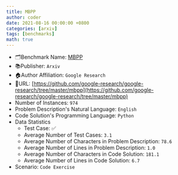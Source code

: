 ```yaml
---
title: MBPP
author: coder
date: 2021-08-16 00:00:00 +0800
categories: [arxiv]
tags: [benchmarks]
math: true
---
```


- 🗂️Benchmark Name: [MBPP](https://arxiv.org/pdf/2108.07732.pdf)
- 📚Publisher: `Arxiv`
- 🏠Author Affiliation: `Google Research`
- 🔗URL: [https://github.com/google-research/google-research/tree/master/mbpp](https://github.com/google-research/google-research/tree/master/mbpp)
- Number of Instances: `974`
- Problem Description's Natural Language: `English`
- Code Solution's Programming Language: `Python`
- Data Statistics
  + Test Case: ✅
  + Average Number of Test Cases: `3.1`
  + Average Number of Characters in Problem Description: `78.6`
  + Average Number of Lines in Problem Description: `1.0`
  + Average Number of Characters in Code Solution: `181.1`
  + Average Number of Lines in Code Solution: `6.7`
- Scenario: `Code Exercise`
